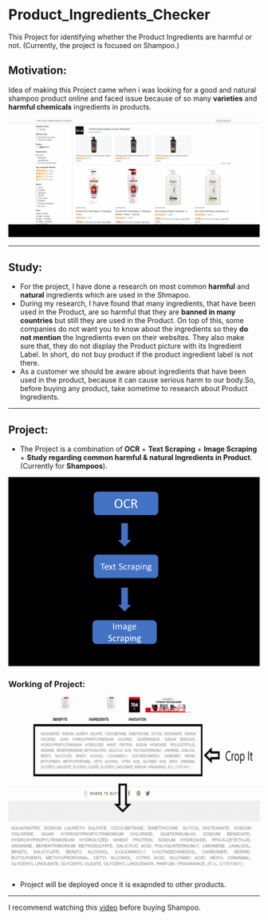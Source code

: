# Product_Ingredients_Checker
This Project for identifying whether the Product Ingredients are harmful or not. (Currently, the project is focused on Shampoo.)


## Motivation:
Idea of making this Project came when i was looking for a good and natural shampoo product online and faced issue because of so many **varieties** and **harmful chemicals** ingredients in products.

<img src="https://github.com/manthanpatel98/Product_Ingredient/blob/main/Images/Products.gif" width=650>

---

## Study:
* For the project, I have done a research on most common **harmful** and **natural** ingredients which are used in the Shmapoo.
* During my research, I have found that many ingredients, that have been used in the Product, are so harmful that they are **banned in many countries** but still they are used in the Product. On top of this, some companies do not want you to know about the ingredients so they **do not mention** the Ingredients even on their websites. They also make sure that, they do not display the Product picture with its Ingredient Label. In short, do not buy product if the product ingredient label is not there.
* As a customer we should be aware about ingredients that have been used in the product, because it can cause serious harm to our body.So, before buying any product, take sometime to research about Product Ingredients.

---

## Project:
* The Project is a combination of **OCR** + **Text Scraping** + **Image Scraping** + **Study regarding common harmful & natural Ingredients in Product**. (Currently for **Shampoos**).

<img src="https://github.com/manthanpatel98/Product_Ingredient/blob/main/Images/chart.png" width=650>

### Working of Project:

<img src="https://github.com/manthanpatel98/Product_Ingredient/blob/main/Images/Product_Ing.gif" width=650>

* Project will be deployed once it is exapnded to other products.

--- 

I recommend watching this [video](https://www.youtube.com/watch?v=I7XZ7BemN2Y) before buying Shampoo.


